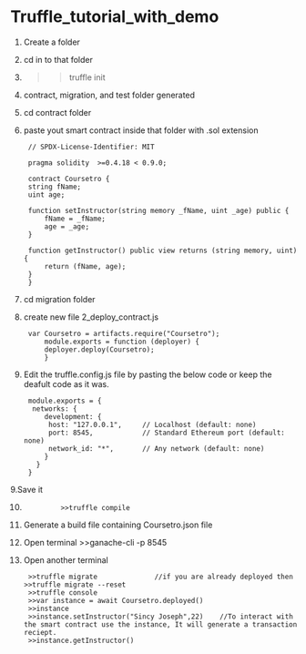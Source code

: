 # Truffle_tutorial_with_demo

1. Create a folder

2. cd in to that folder

3. >>truffle init

4. contract, migration, and test folder generated

5. cd contract folder

6. paste yout smart contract inside that folder with .sol extension
	
		// SPDX-License-Identifier: MIT
		
		pragma solidity  >=0.4.18 < 0.9.0;
		
		contract Coursetro {
		string fName;
		uint age;
	
		function setInstructor(string memory _fName, uint _age) public {
			fName = _fName;
			age = _age;
		}

		function getInstructor() public view returns (string memory, uint) {
			return (fName, age);
		}
		}

7. cd migration folder

8. create new file 2_deploy_contract.js

		var Coursetro = artifacts.require("Coursetro");
			module.exports = function (deployer) {
			deployer.deploy(Coursetro);
			}

9. Edit the truffle.config.js file by pasting the below code or keep the deafult code as it was.

		module.exports = {
		 networks: {
		    development: {
		     host: "127.0.0.1",     // Localhost (default: none)
		     port: 8545,            // Standard Ethereum port (default: none)
		     network_id: "*",       // Any network (default: none)
		    }
		  }
		}
    
9.Save it 

10.          	 >>truffle compile

11. Generate a build file containing Coursetro.json file

12. Open terminal  >>ganache-cli -p 8545

13. Open another terminal

		 >>truffle migrate				//if you are already deployed then >>truffle migrate --reset
		 >>truffle console
		 >>var instance = await Coursetro.deployed()
		 >>instance
		 >>instance.setInstructor("Sincy Joseph",22) 	//To interact with the smart contract use the instance, It will generate a transaction reciept.
		 >>instance.getInstructor()
